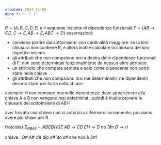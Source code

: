 ```yaml
---
created: 2024-11-06
done ?: "- [ ]"
---
```

$R = (A,B,C,D,E)$
e il seguente insieme di dipendenze funzionali
$F = \{AB \to CD, C \to E, AB \to E, ABC \to D \}$
osservazioni:
- conviene partire dai sottoinsiemi con cardinalità maggiore: se la loro chiusura non contiene R, è allora inutile calcolare la chiusura dei loro rispettivi insiemi
- gli attributi che non compaiono mai a destra delle dipendenze funzionali di F, non sono determinati funzionalmente da nessun altro attributo: 
- un attributo che compare sempre e solo come dipendente non potrà stare nella chiave
- gli attributi che non compaiono mai (ne determinanti, ne dipendenti) devono stare per forza nella chiave

esempio: H non compare mai nelle dipendenze: deve appartenere alla chiave
A e B non vengono mai determinati, quindi è inutile provare le chiusure dei sottoinsiemi di ABH

aver trovato una chiave non ci autorizza a fermarci ovviamente, possiamo avere più chiavi per R

fro(ciola)
$Z_{GBAE} = ABCDHGE$
$AB \to CD$ 
$EH \to D$ no 3fn
$D \to H$ 

chiave : O# A# c’è dip o# \to c# che non è 3nf